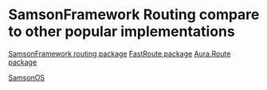 # SamsonFramework Routing compare to other popular implementations
 
[SamsonFramework routing package](http://github.com/samsonframework/routing)
[FastRoute package](http://github.com/nikic/FastRoute)
[Aura.Route package](http://github.com/auraphp/Aura.Router)

[SamsonOS](http://samsonos.com)
